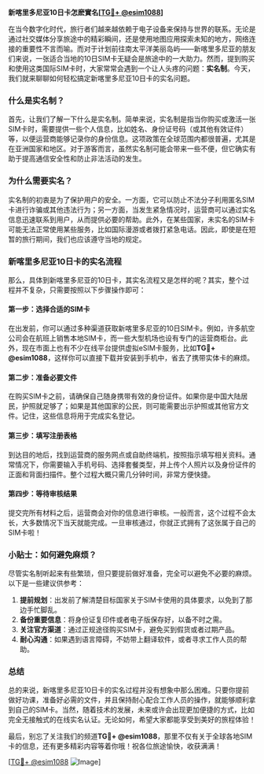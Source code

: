 **新喀里多尼亚10日卡怎麽實名[[TG💪+ @esim1088](https://t.me/s/esim1088)]**

在当今数字化时代，旅行者们越来越依赖于电子设备来保持与世界的联系。无论是通过社交媒体分享旅途中的精彩瞬间，还是使用地图应用探索未知的地方，网络连接的重要性不言而喻。而对于计划前往南太平洋美丽岛屿——新喀里多尼亚的朋友们来说，一张适合当地的10日SIM卡无疑会是旅途中的一大助力。然而，提到购买和使用这类国际SIM卡时，大家常常会遇到一个让人头疼的问题：**实名制**。今天，我们就来聊聊如何轻松搞定新喀里多尼亚10日卡的实名问题。

### 什么是实名制？

首先，让我们了解一下什么是实名制。简单来说，实名制是指当你购买或激活一张SIM卡时，需要提供一些个人信息，比如姓名、身份证号码（或其他有效证件）等，以便运营商能够记录你的身份信息。这项政策在全球范围内都很普遍，尤其是在亚洲国家和地区。对于游客而言，虽然实名制可能会带来一些不便，但它确实有助于提高通信安全性和防止非法活动的发生。

### 为什么需要实名？

实名制的初衷是为了保护用户的安全。一方面，它可以防止不法分子利用匿名SIM卡进行诈骗或其他违法行为；另一方面，当发生紧急情况时，运营商可以通过实名信息迅速联系到用户，从而提供必要的帮助。此外，在某些国家，未实名的SIM卡可能无法正常使用某些服务，比如国际漫游或者拨打紧急电话。因此，即使是在短暂的旅行期间，我们也应该遵守当地的规定。

### 新喀里多尼亚10日卡的实名流程

那么，具体到新喀里多尼亚的10日卡，其实名流程又是怎样的呢？其实，整个过程并不复杂，只需要按照以下步骤操作即可：

#### 第一步：选择合适的SIM卡
在出发前，你可以通过多种渠道获取新喀里多尼亚的10日SIM卡。例如，许多航空公司会在航班上销售本地SIM卡，而一些大型机场也设有专门的运营商柜台。此外，现在市面上也有不少在线平台提供虚拟eSIM卡服务，比如**TG💪+ @esim1088**，这样你可以直接下载并安装到手机中，省去了携带实体卡的麻烦。

#### 第二步：准备必要文件
在购买SIM卡之前，请确保自己随身携带有效的身份证件。如果你是中国大陆居民，护照就足够了；如果是其他国家的公民，则可能需要出示护照或其他官方文件。记住，这些信息将用于完成实名登记。

#### 第三步：填写注册表格
到达目的地后，找到运营商的服务网点或自助终端机，按照指示填写相关资料。通常情况下，你需要输入手机号码、选择套餐类型，并上传个人照片以及身份证件的正面和背面扫描件。整个过程大概只需几分钟时间，非常方便快捷。

#### 第四步：等待审核结果
提交完所有材料之后，运营商会对你的信息进行审核。一般而言，这个过程不会太长，大多数情况下当天就能完成。一旦审核通过，你就正式拥有了这张属于自己的SIM卡啦！

### 小贴士：如何避免麻烦？

尽管实名制听起来有些繁琐，但只要提前做好准备，完全可以避免不必要的麻烦。以下是一些建议供参考：

1. **提前规划**：出发前了解清楚目标国家关于SIM卡使用的具体要求，以免到了那边手忙脚乱。
2. **备份重要信息**：将身份证复印件或者电子版保存好，以备不时之需。
3. **关注官方渠道**：通过正规途径购买SIM卡，避免买到假货或者过期产品。
4. **耐心沟通**：如果遇到语言障碍，不妨带上翻译软件，或者寻求工作人员的帮助。

### 总结

总的来说，新喀里多尼亚10日卡的实名过程并没有想象中那么困难。只要你提前做好功课，准备好必需的文件，并且保持耐心配合工作人员的操作，就能够顺利拿到自己的SIM卡。当然，随着技术的发展，未来或许会出现更加便捷的方式，比如完全无接触式的在线实名认证。无论如何，希望大家都能享受到美好的旅程体验！

最后，别忘了关注我们的频道**TG💪+ @esim1088**，那里不仅有关于全球各地SIM卡的信息，还有更多精彩内容等着你哦！祝各位旅途愉快，收获满满！

[[TG💪+ @esim1088](https://t.me/s/esim1088) ![Image](https://i.postimg.cc/4NQfJmqS/Snipaste-2025-05-13-00-14-12.png)]